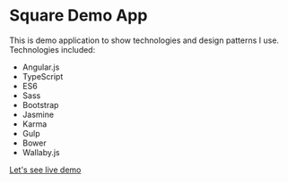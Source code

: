 Square Demo App
============

This is demo application to show technologies and design patterns I use.
Technologies included:
* Angular.js
* TypeScript
* ES6
* Sass
* Bootstrap
* Jasmine
* Karma
* Gulp
* Bower
* Wallaby.js

[Let's see live demo](https://squ.herokuapp.com/)